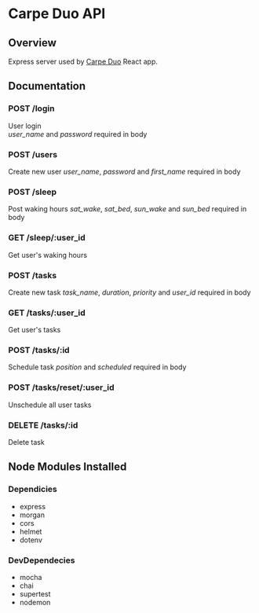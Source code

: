 # Carpe Duo API

## Overview
Express server used by [Carpe Duo](https://github.com/ollk/carpe-duo-client) React app.

## Documentation

### POST /login
User login  
*user_name* and *password* required in body

### POST /users
Create new user
*user_name*, *password* and *first_name* required in body

### POST /sleep
Post waking hours
*sat_wake*, *sat_bed*, *sun_wake* and *sun_bed*  required in body

### GET /sleep/:user_id
Get user's waking hours

### POST /tasks
Create new task
*task_name*, *duration*, *priority* and *user_id* required in body

### GET /tasks/:user_id
Get user's tasks

### POST /tasks/:id
Schedule task
*position* and *scheduled* required in body

### POST /tasks/reset/:user_id
Unschedule all user tasks

### DELETE /tasks/:id
Delete task

## Node Modules Installed

### Dependicies
* express
* morgan
* cors
* helmet
* dotenv

### DevDependecies
* mocha
* chai
* supertest
* nodemon
